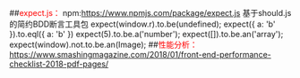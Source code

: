 ##<font color="red">expect.js：</font>
npm:https://www.npmjs.com/package/expect.js
基于should.js的简约BDD断言工具包
expect(window.r).to.be(undefined);
expect({ a: 'b' }).to.eql({ a: 'b' })
expect(5).to.be.a('number');
expect([]).to.be.an('array');
expect(window).not.to.be.an(Image);
##<font color="red">性能分析：</font>
https://www.smashingmagazine.com/2018/01/front-end-performance-checklist-2018-pdf-pages/

